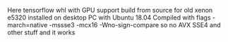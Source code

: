 Here tensorflow whl with GPU support build from source for old  xenon e5320 installed on desktop PC with Ubuntu 18.04
Compiled with flags -march=native -mssse3 -mcx16 -Wno-sign-compare
so no AVX SSE4 and other stuff
and it works

